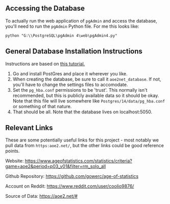 ## Accessing the Database

To actually run the web application of `pgAdmin` and access the database, you'll need to run the `pgAdmin` Python file. For me this looks like:

```python "G:\\PostgreSQL\pgAdmin 4\web\pgAdmin4.py"```

## General Database Installation Instructions

Instructions are based on [this tutorial.](https://stackpython.medium.com/how-to-start-django-project-with-a-database-postgresql-aaa1d74659d8)

1. Go and install PostGres and place it wherever you like.
2. When creating the database, be sure to call it `aoe2net_database`. If not, you'll have to change the settings files to accomodate.
3. Set the `pg_hba.conf` permissions to be 'trust'. This normally isn't recommended, but this is publicly available data so it should be okay. Note that this file will live somewhere like `Postgres/14/data/pg_hba.conf` or something of that nature.
4. That should be all. Note that the database lives on localhost:5050.

## Relevant Links

These are some potentially useful links for this project - most notably we pull data from `https:aoe2.net/`, but the other links could be good reference points.

Website: https://www.ageofstatistics.com/statistics/criteria?game=aoe2&period=p03_v01&filter=rm_solo_all

Github Repository: https://github.com/gowerc/age-of-statistics

Account on Reddit: https://www.reddit.com/user/coolio9876/

Source of Data: https://aoe2.net/#
